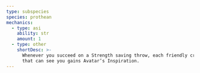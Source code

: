 ```yaml
---
type: subspecies
species: prothean
mechanics:
  - type: asi
    ability: str
    amount: 1
  - type: other
    shortDesc: >-
      Whenever you succeed on a Strength saving throw, each friendly creature, except you, within <me-distance length="60" />
      that can see you gains Avatar’s Inspiration.
---
```

